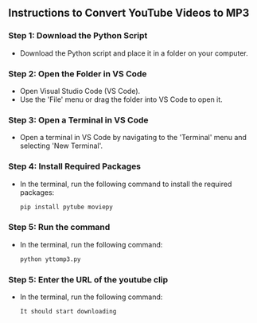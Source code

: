 ## Instructions to Convert YouTube Videos to MP3

### Step 1: Download the Python Script
- Download the Python script and place it in a folder on your computer.

### Step 2: Open the Folder in VS Code
- Open Visual Studio Code (VS Code).
- Use the 'File' menu or drag the folder into VS Code to open it.

### Step 3: Open a Terminal in VS Code
- Open a terminal in VS Code by navigating to the 'Terminal' menu and selecting 'New Terminal'.

### Step 4: Install Required Packages
- In the terminal, run the following command to install the required packages:
  ```sh
  pip install pytube moviepy

### Step 5: Run the command
- In the terminal, run the following command:
  ```sh
  python yttomp3.py
  
### Step 5: Enter the URL of the youtube clip
- In the terminal, run the following command:
  ```sh
  It should start downloading
